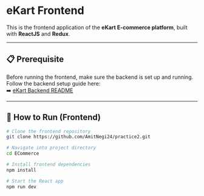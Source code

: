 # eKart Frontend

This is the frontend application of the **eKart E-commerce platform**, built with **ReactJS** and **Redux**.

---

## 📋 Prerequisite

Before running the frontend, make sure the backend is set up and running.  
Follow the backend setup guide here:  
➡️ [eKart Backend README](https://github.com/AmitNegi24/SpringBootProject)

---

## 🚀 How to Run (Frontend)

```bash
# Clone the frontend repository
git clone https://github.com/AmitNegi24/practice2.git

# Navigate into project directory
cd ECommerce

# Install frontend dependencies
npm install

# Start the React app
npm run dev
